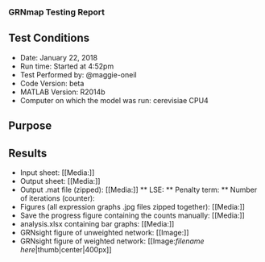 ### GRNmap Testing Report
## Test Conditions

* Date: January 22, 2018
* Run time: Started at 4:52pm
* Test Performed by: @maggie-oneil
* Code Version: beta
* MATLAB Version: R2014b
* Computer on which the model was run: cerevisiae CPU4

## Purpose


## Results

* Input sheet: [[Media:]]
* Output sheet: [[Media:]]
* Output .mat file (zipped): [[Media:]]
** LSE:
** Penalty term:
** Number of iterations (counter):
* Figures (all expression graphs .jpg files zipped together): [[Media:]]
* Save the progress figure containing the counts manually: [[Media:]]
* analysis.xlsx containing bar graphs: [[Media:]]
* GRNsight figure of unweighted network: [[Image:]]
* GRNsight figure of weighted network: [[Image:*filename here*|thumb|center|400px]]
